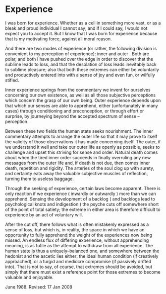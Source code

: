 # Experience

I was born for experience. Whether as a cell in something more vast, or as a bleak and proud individual I cannot say; and if I could say, I would not expect you to accept it. But I know that I was born for experience because that is my motivating force, against all moral reason.

And there are two modes of experience (or rather, the following division is convenient to my perception of experience): inner and outer . Both are polar, and both I have pushed over the edge in order to discover that the sublime leads to loss, and that the desolation of loss leads inevitably back to sublime pleasure; also that both these extremes can either be voluntarily and productively entered into with a sense of joy and even fun, or wilfully stifled.

Inner experience springs from the commentary we invent for ourselves concerning our own existence, as well as all those subjective perceptions which concern the grasp of our own being. Outer experience depends upon that which our senses are able to apprehend, either (unfortunately in many cases) through conditioning and preconception, or through effort or surprise, by journeying beyond the accepted spectrum of sense – perception.

Between these two fields the human state seeks nourishment. The inner commentary attempts to arrange the outer life so that it may prove to itself the validity of those observations it has made concerning itself. The outer, if we understand it well and take our outer life as openly as possible, seeks to challenge and upset this striving for sense and order. Natural death comes about when the tired inner order succeeds in finally overruling any new messages from the outer life and, if death is not due, then comes inner death, repetition and rigidity. The arteries of the soul clog up with surety, and certainty eats away the valuable subjective muscles of reflection, turning them to useless baggage.

Through the seeking of experience, certain laws become apparent. There is only reaction if we experience ( inwardly or outwardly ) more than we can apprehend. Sensing the development of a backlog ( and backlogs lead to psychological knots and indigestion ) the psyche cuts off somewhere short of the point of total satiety; the extreme in either area is therefore difficult to experience by an act of voluntary will.

After the cut off, there follows what is often mistakenly expressed as a sense of loss, but which is, in reality, the space in which we have an opportunity to fully apprehend the weight of the experiences now being missed. An endless flux of differing experience, without apprehending meaning, is as futile as the attempt to withdraw from all experience. The human state is thus a uniquely–balanced one, and somewhere between the hedonist and the ascetic lies either: the ideal human condition (if creatively approached), or a turgid and mediocre compromise (if passively drifted into). That is not to say, of course, that extremes should be avoided, but simply that there must exist a reference point for those extremes to become valuable and enjoyable.


June 1988. Revised: 17 Jan 2008

